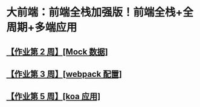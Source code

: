 # 大前端：前端全栈加强版！前端全栈+全周期+多端应用

## [【作业第 2 周】[Mock 数据]](https://github.com/TestBook-shj/homework/tree/master/lesson2)

## [【作业第 3 周】[webpack 配置]](https://github.com/TestBook-shj/homework/tree/master/lesson3)

## [【作业第 5 周】[koa 应用]](https://github.com/TestBook-shj/homework/tree/master/lesson5)
